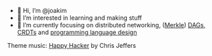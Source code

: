 - 👋 Hi, I’m @joakim
- 🌱 I’m interested in learning and making stuff
- 👀 I’m currently focusing on distributed networking, ([Merkle](https://docs.ipfs.tech/concepts/merkle-dag/)) [DAGs](https://en.wikipedia.org/wiki/Directed_acyclic_graph), [CRDTs](https://crdt.tech/) and [programming language design](https://github.com/kesh-lang)

Theme music: [Happy Hacker](https://soundcloud.com/audimprove/happy-hacker) by Chris Jeffers
